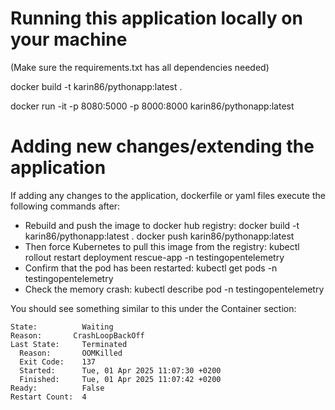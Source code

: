 # Running this application locally on your machine

(Make sure the requirements.txt has all dependencies needed)

docker build -t karin86/pythonapp:latest .

docker run -it -p 8080:5000 -p 8000:8000 karin86/pythonapp:latest

# Adding new changes/extending the application

If adding any changes to the application, dockerfile or yaml files execute the following commands after:

- Rebuild and push the image to docker hub registry:
    docker build -t karin86/pythonapp:latest .
    docker push karin86/pythonapp:latest
- Then force Kubernetes to pull this image from the registry:
    kubectl rollout restart deployment rescue-app -n testingopentelemetry
- Confirm that the pod has been restarted:
    kubectl get pods -n testingopentelemetry
- Check the memory crash:
    kubectl describe pod <pod-name> -n testingopentelemetry

You should see something similar to this under the Container section:

    State:          Waiting
    Reason:       CrashLoopBackOff
    Last State:     Terminated
      Reason:       OOMKilled
      Exit Code:    137
      Started:      Tue, 01 Apr 2025 11:07:30 +0200
      Finished:     Tue, 01 Apr 2025 11:07:42 +0200
    Ready:          False
    Restart Count:  4



